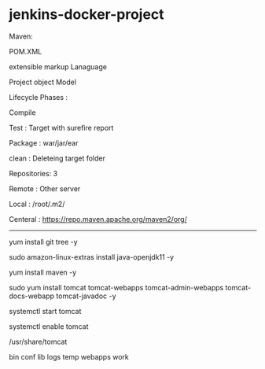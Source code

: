 # jenkins-docker-project

Maven:

POM.XML   

extensible markup Lanaguage

Project object Model 

Lifecycle Phases :

Compile

Test : Target with surefire report

Package : war/jar/ear


clean : Deleteing target folder

Repositories: 3 

Remote : Other server

Local : /root/.m2/

Centeral : https://repo.maven.apache.org/maven2/org/

---------------------------------------------
yum install git tree -y

sudo amazon-linux-extras install java-openjdk11 -y

yum install maven -y


sudo yum install tomcat tomcat-webapps tomcat-admin-webapps tomcat-docs-webapp tomcat-javadoc -y


systemctl start tomcat

systemctl enable tomcat

/usr/share/tomcat

bin  conf  lib  logs  temp  webapps  work
